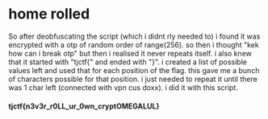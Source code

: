 # home rolled

So after deobfuscating the script (which i didnt rly needed to) i found it was encrypted with a otp of random order of range(256). so then i thought "kek how can i break otp" but then i realised it never repeats itself. i also knew that it started with "tjctf{" and ended with "}". i created a list of possible values left and used that for each position of the flag. this gave me a bunch of characters possible for that position. i just needed to repeat it until there was 1 char left (connected with vpn cus doxx). i did it with this script.
#### tjctf{n3v3r_r0LL_ur_0wn_cryptOMEGALUL}
